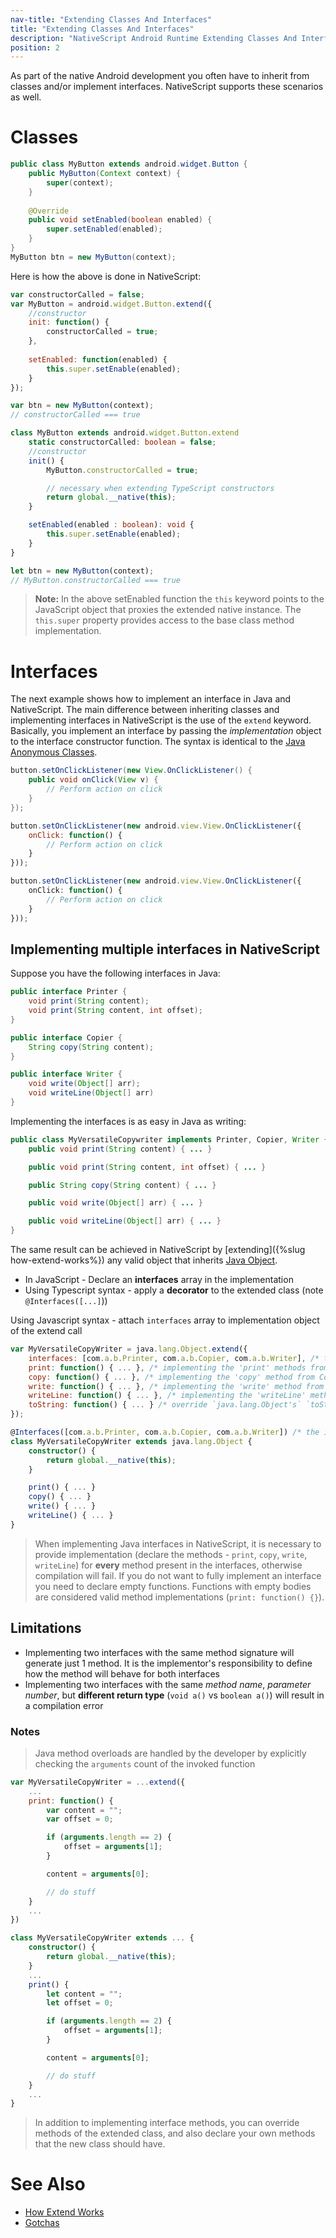 ```yaml
---
nav-title: "Extending Classes And Interfaces"
title: "Extending Classes And Interfaces"
description: "NativeScript Android Runtime Extending Classes And Interfaces"
position: 2
---
```


As part of the native Android development you often have to inherit from classes and/or implement interfaces. NativeScript supports these scenarios as well.

# Classes

```java
public class MyButton extends android.widget.Button {
	public MyButton(Context context) {
		super(context);
	}
	
	@Override
	public void setEnabled(boolean enabled) {
		super.setEnabled(enabled);
	}
}
MyButton btn = new MyButton(context);
```

Here is how the above is done in NativeScript:

``` JavaScript
var constructorCalled = false;
var MyButton = android.widget.Button.extend({
	//constructor
	init: function() {
		constructorCalled = true;
	},
	
	setEnabled: function(enabled) {
		this.super.setEnable(enabled);
	}
});

var btn = new MyButton(context);
// constructorCalled === true
```
``` TypeScript
class MyButton extends android.widget.Button.extend
	static constructorCalled: boolean = false;
	//constructor
	init() {
		MyButton.constructorCalled = true;

		// necessary when extending TypeScript constructors
		return global.__native(this);
	}

	setEnabled(enabled : boolean): void {
		this.super.setEnable(enabled);
	}
}

let btn = new MyButton(context);
// MyButton.constructorCalled === true
```

> **Note:** In the above setEnabled function the `this` keyword points to the JavaScript object that proxies the extended native instance. The `this.super` property provides access to the base class method implementation.

# Interfaces
The next example shows how to implement an interface in Java and NativeScript. The main difference between inheriting classes and implementing interfaces in NativeScript is the use of the `extend` keyword. Basically, you implement an interface by passing the *implementation* object to the interface constructor function. The syntax is identical to the [Java Anonymous Classes](http://docs.oracle.com/javase/tutorial/java/javaOO/anonymousclasses.html).

```java
button.setOnClickListener(new View.OnClickListener() {
	public void onClick(View v) {
		// Perform action on click
	}
});
```

``` JavaScript
button.setOnClickListener(new android.view.View.OnClickListener({
	onClick: function() {
		// Perform action on click
	}
}));
```
``` TypeScript
button.setOnClickListener(new android.view.View.OnClickListener({
	onClick: function() {
		// Perform action on click
	}
}));
```

## Implementing multiple interfaces in NativeScript 

Suppose you have the following interfaces in Java:

```java
public interface Printer {
	void print(String content);
	void print(String content, int offset);
}

public interface Copier {
	String copy(String content);
}

public interface Writer {
	void write(Object[] arr);
	void writeLine(Object[] arr)
}
```

Implementing the interfaces is as easy in Java as writing:

```java
public class MyVersatileCopywriter implements Printer, Copier, Writer {
	public void print(String content) {	...	}

	public void print(String content, int offset) { ... }

	public String copy(String content) { ... }

	public void write(Object[] arr) { ... }

	public void writeLine(Object[] arr) { ... }
}
```

The same result can be achieved in NativeScript by [extending]({%slug how-extend-works%}) any valid object that inherits [Java Object](https://docs.oracle.com/javase/7/docs/api/java/lang/Object.html). 

- In JavaScript - Declare an **interfaces** array in the implementation
- Using Typescript syntax - apply a **decorator** to the extended class (note `@Interfaces([...]`))

Using Javascript syntax - attach `interfaces` array to implementation object of the extend call

``` JavaScript
var MyVersatileCopyWriter = java.lang.Object.extend({
	interfaces: [com.a.b.Printer, com.a.b.Copier, com.a.b.Writer], /* the interfaces that will be inherited by the resulting class */
	print: function() { ... }, /* implementing the 'print' methods from Printer */
	copy: function() { ... }, /* implementing the 'copy' method from Copier */
	write: function() { ... }, /* implementing the 'write' method from Writer */
	writeLine: function() { ... }, /* implementing the 'writeLine' method from Writer */
	toString: function() { ... } /* override `java.lang.Object's` `toString */
});
```
``` TypeScript
@Interfaces([com.a.b.Printer, com.a.b.Copier, com.a.b.Writer]) /* the interfaces that will be inherited by the resulting MyVersatileCopyWriter class */
class MyVersatileCopyWriter extends java.lang.Object { 
	constructor() {
		return global.__native(this);
	}

	print() { ... }
	copy() { ... }
	write() { ... }
	writeLine() { ... }
}
```


> When implementing Java interfaces in NativeScript, it is necessary to provide implementation (declare the methods - `print`, `copy`, `write`, `writeLine`) for **every** method present in the interfaces, otherwise compilation will fail. If you do not want to fully implement an interface you need to declare empty functions. Functions with empty bodies are considered valid method implementations (`print: function() {}`).


## Limitations
* Implementing two interfaces with the same method signature will generate just 1 method. It is the implementor's responsibility to define how the method will behave for both interfaces
* Implementing two interfaces with the same *method name*, *parameter number*, but **different return type** (`void a()` vs `boolean a()`) will result in a compilation error


### Notes
> Java method overloads are handled by the developer by explicitly checking the `arguments` count of the invoked function

``` JavaScript
var MyVersatileCopyWriter = ...extend({
	...
	print: function() {
		var content = "";
		var offset = 0;

		if (arguments.length == 2) {
			offset = arguments[1];
		}

		content = arguments[0];

		// do stuff
	}
	...
})
```
``` TypeScript
class MyVersatileCopyWriter extends ... {
	constructor() {
		return global.__native(this);
	}
	...
	print() {
		let content = "";
		let offset = 0;

		if (arguments.length == 2) {
			offset = arguments[1];
		}

		content = arguments[0];

		// do stuff
	}
	...
}
```



> In addition to implementing interface methods, you can override methods of the extended class, and also declare your own methods that the new class should have.


# See Also
* [How Extend Works](./how-extend-works.md)
* [Gotchas](./gotchas.md)

